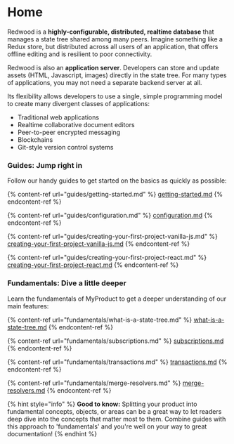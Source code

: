 # Home

Redwood is a **highly-configurable, distributed, realtime database** that manages a state tree shared among many peers. Imagine something like a Redux store, but distributed across all users of an application, that offers offline editing and is resilient to poor connectivity.

Redwood is also an **application server**. Developers can store and update assets (HTML, Javascript, images) directly in the state tree. For many types of applications, you may not need a separate backend server at all.

Its flexibility allows developers to use a single, simple programming model to create many divergent classes of applications:

* Traditional web applications
* Realtime collaborative document editors
* Peer-to-peer encrypted messaging
* Blockchains
* Git-style version control systems

### Guides: Jump right in

Follow our handy guides to get started on the basics as quickly as possible:

{% content-ref url="guides/getting-started.md" %}
[getting-started.md](guides/getting-started.md)
{% endcontent-ref %}

{% content-ref url="guides/configuration.md" %}
[configuration.md](guides/configuration.md)
{% endcontent-ref %}

{% content-ref url="guides/creating-your-first-project-vanilla-js.md" %}
[creating-your-first-project-vanilla-js.md](guides/creating-your-first-project-vanilla-js.md)
{% endcontent-ref %}

{% content-ref url="guides/creating-your-first-project-react.md" %}
[creating-your-first-project-react.md](guides/creating-your-first-project-react.md)
{% endcontent-ref %}

### Fundamentals: Dive a little deeper

Learn the fundamentals of MyProduct to get a deeper understanding of our main features:

{% content-ref url="fundamentals/what-is-a-state-tree.md" %}
[what-is-a-state-tree.md](fundamentals/what-is-a-state-tree.md)
{% endcontent-ref %}

{% content-ref url="fundamentals/subscriptions.md" %}
[subscriptions.md](fundamentals/subscriptions.md)
{% endcontent-ref %}

{% content-ref url="fundamentals/transactions.md" %}
[transactions.md](fundamentals/transactions.md)
{% endcontent-ref %}

{% content-ref url="fundamentals/merge-resolvers.md" %}
[merge-resolvers.md](fundamentals/merge-resolvers.md)
{% endcontent-ref %}

{% hint style="info" %}
**Good to know:** Splitting your product into fundamental concepts, objects, or areas can be a great way to let readers deep dive into the concepts that matter most to them. Combine guides with this approach to 'fundamentals' and you're well on your way to great documentation!
{% endhint %}

